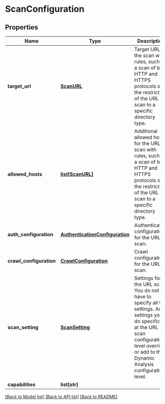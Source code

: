 # ScanConfiguration

## Properties
Name | Type | Description | Notes
------------ | ------------- | ------------- | -------------
**target_url** | [**ScanURL**](ScanURL.md) | Target URL for the scan with rules, such as a scan of both HTTP and HTTPS protocols or the restriction of the URL scan to a specific directory type. | [optional] 
**allowed_hosts** | [**list[ScanURL]**](ScanURL.md) | Additional allowed hosts for the URL scan with rules, such as a scan of both HTTP and HTTPS protocols or the restriction of the URL scan to a specific directory type. | [optional] 
**auth_configuration** | [**AuthenticationConfiguration**](AuthenticationConfiguration.md) | Authentication configuration for the URL scan. | [optional] 
**crawl_configuration** | [**CrawlConfiguration**](CrawlConfiguration.md) | Crawl configuration for the URL scan. | [optional] 
**scan_setting** | [**ScanSetting**](ScanSetting.md) | Settings for the URL scan. You do not have to specify all the settings. Any settings you do specificy at the  URL scan configuration level override or add to the Dynamic Analysis configuration level.  | [optional] 
**capabilities** | **list[str]** |  | [optional] 

[[Back to Model list]](../README.md#documentation-for-models) [[Back to API list]](../README.md#documentation-for-api-endpoints) [[Back to README]](../README.md)


